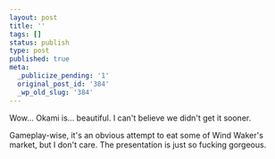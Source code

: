 ```yaml
---
layout: post
title: ''
tags: []
status: publish
type: post
published: true
meta:
  _publicize_pending: '1'
  original_post_id: '384'
  _wp_old_slug: '384'
---
```

Wow...  Okami is...  beautiful.  I can't believe we didn't get it sooner.

Gameplay-wise, it's an obvious attempt to eat some of Wind Waker's market, but I don't care.  The presentation is just so fucking gorgeous.
